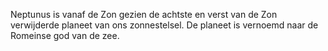 Neptunus is vanaf de Zon gezien de achtste en verst van de Zon verwijderde planeet van ons zonnestelsel. De planeet is vernoemd naar de Romeinse god van de zee.